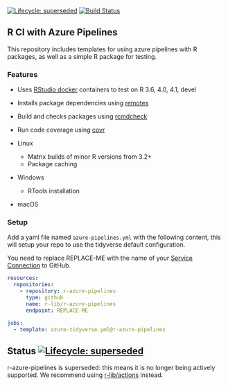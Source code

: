 <!-- badges: start -->
[![Lifecycle: superseded](https://img.shields.io/badge/lifecycle-superseded-orange.svg)](https://www.tidyverse.org/lifecycle/#superseded)
[![Build Status](https://dev.azure.com/r-lib/r-azure-pipelines/_apis/build/status/r-lib.r-azure-pipelines?branchName=master)](https://dev.azure.com/r-lib/r-azure-pipelines/\_build/latest?definitionId=3&branchName=master)
<!-- badges: end -->

## R CI with Azure Pipelines

This repository includes templates for using azure pipelines with R packages,
as well as a simple R package for testing.

### Features

- Uses [RStudio docker](https://github.com/rstudio/r-docker) containers to test
  on R 3.6, 4.0, 4.1, devel
- Installs package dependencies using [remotes](https://remotes.r-lib.org)
- Build and checks packages using [rcmdcheck](https://github.com/r-lib/rcmdcheck)
- Run code coverage using [covr](https://github.com/r-lib/covr)

- Linux
  - Matrix builds of minor R versions from 3.2+
  - Package caching
- Windows
  - RTools installation
- macOS

### Setup

Add a yaml file named `azure-pipelines.yml` with the following content, this
will setup your repo to use the tidyverse default configuration.

You need to replace REPLACE-ME with the name of your [Service
Connection](https://docs.microsoft.com/en-us/azure/devops/pipelines/library/service-endpoints?view=azure-devops&tabs=yaml)
to GitHub.

```yaml
resources:
  repositories:
    - repository: r-azure-pipelines
      type: github
      name: r-lib/r-azure-pipelines
      endpoint: REPLACE-ME

jobs:
  - template: azure-tidyverse.yml@r-azure-pipelines
```

## Status [![Lifecycle: superseded](https://img.shields.io/badge/lifecycle-superseded-orange.svg)](https://www.tidyverse.org/lifecycle/#superseded)

r-azure-pipelines is superseded: this means it is no longer being actively supported. We recommend using [r-lib/actions](https://github.com/r-lib/actions) instead.
